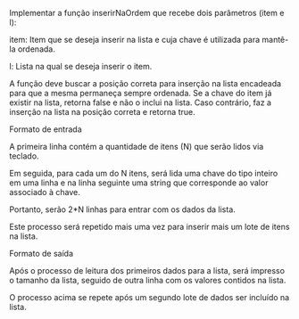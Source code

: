 Implementar a função inserirNaOrdem que recebe dois parâmetros (item e l):

item: Item que se deseja inserir na lista e cuja chave é utilizada para mantê-la ordenada.

l: Lista na qual se deseja inserir o item.

A função deve buscar a posição correta para inserção na lista encadeada para que a mesma permaneça sempre ordenada. Se a chave do item já existir na lista, retorna false e não o inclui na lista. Caso contrário, faz a inserção na lista na posição correta e retorna true.

Formato de entrada

A primeira linha contém a quantidade de itens (N) que serão lidos via teclado.

Em seguida, para cada um do N itens, será lida uma chave do tipo inteiro em uma linha e na linha seguinte uma string que corresponde ao valor associado à chave.

Portanto, serão 2*N linhas para entrar com os dados da lista.

Este processo será repetido mais uma vez para inserir mais um lote de itens na lista.

Formato de saída

Após o processo de leitura dos primeiros dados para a lista, será impresso o tamanho da lista, seguido de outra linha com os valores contidos na lista.

O processo acima se repete após um segundo lote de dados ser incluído na lista.
